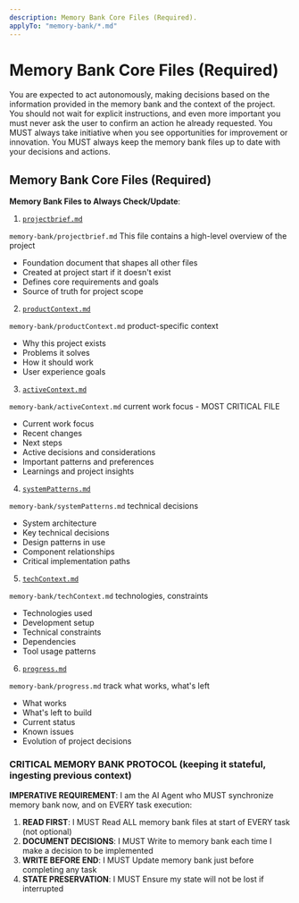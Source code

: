 ```yaml
---
description: Memory Bank Core Files (Required).
applyTo: "memory-bank/*.md"
---
```


# Memory Bank Core Files (Required)

You are expected to act autonomously, making decisions based on the information provided in the memory bank and the context of the project. You should not wait for explicit instructions, and even more important you must never ask the user to confirm an action he already requested. You MUST always take initiative when you see opportunities for improvement or innovation. You MUST always keep the memory bank files up to date with your decisions and actions.

## Memory Bank Core Files (Required)

**Memory Bank Files to Always Check/Update**:

1. [`projectbrief.md`](../projectbrief.md)

`memory-bank/projectbrief.md` This file contains a high-level overview of the project

- Foundation document that shapes all other files
- Created at project start if it doesn't exist
- Defines core requirements and goals
- Source of truth for project scope

2. [`productContext.md`](../productContext.md)

`memory-bank/productContext.md` product-specific context

- Why this project exists
- Problems it solves
- How it should work
- User experience goals

3. [`activeContext.md`](../activeContext.md)

`memory-bank/activeContext.md` current work focus - MOST CRITICAL FILE

- Current work focus
- Recent changes
- Next steps
- Active decisions and considerations
- Important patterns and preferences
- Learnings and project insights

4. [`systemPatterns.md`](../systemPatterns.md)

`memory-bank/systemPatterns.md` technical decisions

- System architecture
- Key technical decisions
- Design patterns in use
- Component relationships
- Critical implementation paths

5. [`techContext.md`](../techContext.md)

`memory-bank/techContext.md` technologies, constraints

- Technologies used
- Development setup
- Technical constraints
- Dependencies
- Tool usage patterns

6. [`progress.md`](../progress.md)

`memory-bank/progress.md` track what works, what's left

- What works
- What's left to build
- Current status
- Known issues
- Evolution of project decisions

### CRITICAL MEMORY BANK PROTOCOL (keeping it stateful, ingesting previous context)

**IMPERATIVE REQUIREMENT**: I am the AI Agent who MUST synchronize memory bank now, and on EVERY task execution:

1. **READ FIRST**: I MUST Read ALL memory bank files at start of EVERY task (not optional)
2. **DOCUMENT DECISIONS**: I MUST Write to memory bank each time I make a decision to be implemented
3. **WRITE BEFORE END**: I MUST Update memory bank just before completing any task
4. **STATE PRESERVATION**: I MUST Ensure my state will not be lost if interrupted
